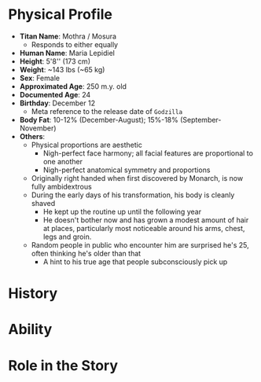 # Physical Profile

- **Titan Name**: Mothra / Mosura
	- Responds to either equally
- **Human Name**: Maria Lepidiel
- **Height**: 5'8'' (173 cm) 
- **Weight**: ~143 lbs (~65 kg)
- **Sex**: Female
- **Approximated Age**: 250 m.y. old
- **Documented Age**: 24
- **Birthday**: December 12
	- Meta reference to the release date of `Godzilla `
- **Body Fat**: 10-12% (December-August); 15%-18% (September-November)
- **Others**:
	- Physical proportions are aesthetic
		- Nigh-perfect face harmony; all facial features are proportional to one another
		- Nigh-perfect anatomical symmetry and proportions
	- Originally right handed when first discovered by Monarch, is now fully ambidextrous
	- During the early days of his transformation, his body is cleanly shaved
		- He kept up the routine up until the following year
		- He doesn't bother now and has grown a modest amount of hair at places, particularly most noticeable around his arms, chest, legs and groin.
	- Random people in public who encounter him are surprised he's 25, often thinking he's older than that
		- A hint to his true age that people subconsciously pick up

# History

# Ability

# Role in the Story